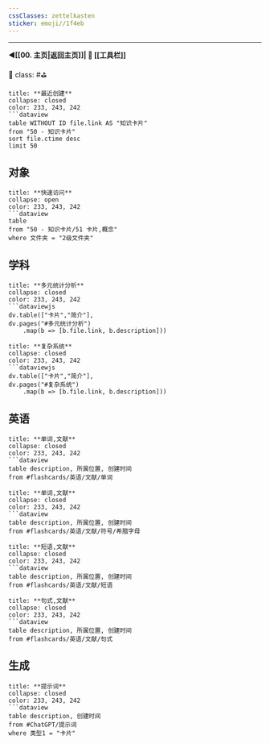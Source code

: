 ```yaml
---
cssClasses: zettelkasten
sticker: emoji//1f4eb
---
```


---

**◀️[[00. 主页|返回主页]]| 📎 [[工具栏]]** 

🎏 class: #⛳
 
 ```ad-todo
title: **最近创建**
collapse: closed
color: 233, 243, 242
 ```dataview
table WITHOUT ID file.link AS "知识卡片"
from "50 - 知识卡片" 
sort file.ctime desc
limit 50
 ```
 
## 对象
```ad-todo
title: **快速访问**
collapse: open
color: 233, 243, 242
```dataview
table 
from "50 - 知识卡片/51 卡片,概念"
where 文件夹 = "2级文件夹"
```


## 学科
```ad-todo
title: **多元统计分析**
collapse: closed
color: 233, 243, 242
```dataviewjs
dv.table(["卡片","简介"],
dv.pages("#多元统计分析")
	.map(b => [b.file.link, b.description]))

```

```ad-todo
title: **复杂系统**
collapse: closed
color: 233, 243, 242
```dataviewjs
dv.table(["卡片","简介"],
dv.pages("#复杂系统")
	.map(b => [b.file.link, b.description]))

```

## 英语
```ad-todo
title: **单词,文献**
collapse: closed
color: 233, 243, 242
```dataview
table description, 所属位置, 创建时间
from #flashcards/英语/文献/单词

```

```ad-todo
title: **单词,文献**
collapse: closed
color: 233, 243, 242
```dataview
table description, 所属位置, 创建时间
from #flashcards/英语/文献/符号/希腊字母

```

```ad-todo
title: **短语,文献**
collapse: closed
color: 233, 243, 242
```dataview
table description, 所属位置, 创建时间
from #flashcards/英语/文献/短语 
```

```ad-todo
title: **句式,文献**
collapse: closed
color: 233, 243, 242
```dataview
table description, 所属位置, 创建时间
from #flashcards/英语/文献/句式 
```



## 生成

```ad-todo
title: **提示词**
collapse: closed
color: 233, 243, 242
```dataview
table description, 创建时间
from #ChatGPT/提示词  
where 类型1 = "卡片"
```

